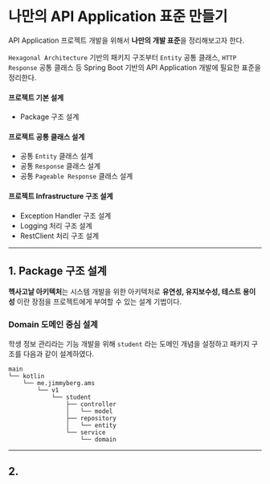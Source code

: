 # 나만의 API Application 표준 만들기 

API Application 프로젝트 개발을 위해서 **나만의 개발 표준**을 정리해보고자 한다.

`Hexagonal Architecture` 기반의 패키지 구조부터 `Entity` 공통 클래스, `HTTP Response` 공통 클래스 등
Spring Boot 기반의 API Application 개발에 필요한 표준을 정리한다.

#### 프로젝트 기본 설계

- Package 구조 설계

#### 프로젝트 공통 클래스 설계

- 공통 `Entity` 클래스 설계
- 공통 `Response` 클래스 설계
- 공통 `Pageable Response` 클래스 설계

#### 프로젝트 Infrastructure 구조 설계

- Exception Handler 구조 설계
- Logging 처리 구조 설계
- RestClient 처리 구조 설계

---

## 1. Package 구조 설계

**헥사고날 아키텍처**는 시스템 개발을 위한 아키텍처로 **유연성, 유지보수성, 테스트 용이성** 이란
장점을 프로젝트에게 부여할 수 있는 설계 기법이다.

### Domain 도메인 중심 설계

학생 정보 관리라는 기능 개발을 위해 `student` 라는 도메인 개념을 설정하고 패키지 구조를 다음과 같이 설계하였다.

```
main
└── kotlin
    └── me.jimmyberg.ams
        └── v1
            └── student
                ├── controller
                │   └── model
                ├── repository
                │   └── entity
                └── service
                    └── domain
```

---

## 2. 